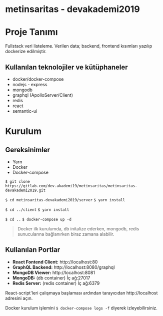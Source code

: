 # metinsaritas - devakademi2019

# Proje Tanımı
Fullstack veri listeleme.  Verilen data; backend, frontend kısımları yazılıp dockerize edilmiştir. 

## Kullanılan teknolojiler ve kütüphaneler
* docker/docker-compose
* nodejs - express
* mongodb
* graphql (ApolloServer/Client)
* redis
* react
* semantic-ui

# Kurulum
## Gereksinimler
- Yarn
- Docker
- Docker-compose

`$ git clone https://gitlab.com/dev.akademi19/metinsaritas/metinsaritas-devakademi2019.git`

`$ cd metinsaritas-devakademi2019/server`
`$ yarn install`

`$ cd ../client`
`$ yarn install`

`$ cd ..`
`$ docker-compose up -d`

> Docker ilk kurulumda, db initalize ederken, mongodb, redis sunucularına bağlanırken biraz zamana alabilir. 

## Kullanılan Portlar
* __React Fontend Client:__ http://localhost:80
* __GraphQL Backend:__ http://localhost:8080/graphql
* __MongoDB Viewer:__ http://localhost:8081
* __MongoDB:__  (db container) İç ağ:27017
* __Redis Server:__ (redis container) İç ağ:6379

React-script'leri çalışmaya başlaması ardından tarayıcıdan http://localhost adresini açın.

Docker kurulum işlemini `$ docker-compose logs -f` diyerek izleyebilirsiniz.



